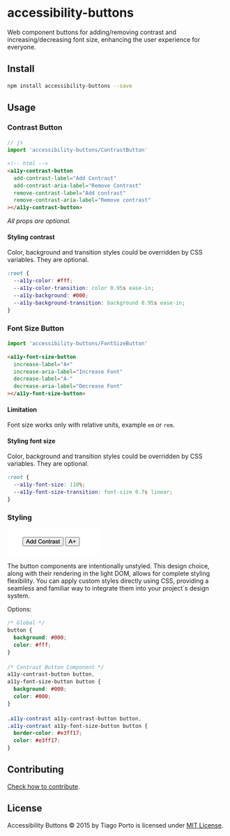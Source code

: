 # accessibility-buttons

Web component buttons for adding/removing contrast and increasing/decreasing font size, enhancing the user experience for everyone.

<!-- [![Coverage Status](https://img.shields.io/coverallsCoverage/github/tiagoporto/accessibility-buttons.svg?style=flat-square)](https://coveralls.io/github/tiagoporto/accessibility-buttons) -->

## Install

```bash
npm install accessibility-buttons --save
```

## Usage

### Contrast Button

```js
// js
import 'accessibility-buttons/ContrastButton'
```

```html
<!-- html -->
<a11y-contrast-button
  add-contrast-label="Add Contrast"
  add-contrast-aria-label="Remove Contrast"
  remove-contrast-label="Add contrast"
  remove-contrast-aria-label="Remove contrast"
></a11y-contrast-button>
```

_All props are optional._

#### Styling contrast

Color, background and transition styles could be overridden by CSS variables. They are optional.

```css
:root {
  --a11y-color: #fff;
  --a11y-color-transition: color 0.95s ease-in;
  --a11y-background: #000;
  --a11y-background-transition: background 0.95s ease-in;
}
```

### Font Size Button

```js
import 'accessibility-buttons/FontSizeButton'
```

```html
<a11y-font-size-button
  increase-label="A+"
  increase-aria-label="Increase Font"
  decrease-label="A-"
  decrease-aria-label="Decrease Font"
></a11y-font-size-button>
```

#### Limitation

Font size works only with relative units, example `em` or `rem`.

#### Styling font size

Color, background and transition styles could be overridden by CSS variables. They are optional.

```css
:root {
  --a11y-font-size: 110%;
  --a11y-font-size-transition: font-size 0.7s linear;
}
```

### Styling

![a11y buttons](./docs/a11y-buttons.png)

The button components are intentionally unstyled. This design choice, along with their rendering in the light DOM, allows for complete styling flexibility. You can apply custom styles directly using CSS, providing a seamless and familiar way to integrate them into your project`s design system.

Options:

```css
/* Global */
button {
  background: #000;
  color: #fff;
}

/* Contrast Button Component */
a11y-contrast-button button,
a11y-font-size-button button {
  background: #000;
  color: #000;
}

.a11y-contrast a11y-contrast-button button,
.a11y-contrast a11y-font-size-button button {
  border-color: #e3ff17;
  color: #e3ff17;
}
```

## Contributing

[Check how to contribute](https://github.com/tiagoporto/.github/blob/main/CONTRIBUTING.md).

## License

Accessibility Buttons © 2015 by Tiago Porto is licensed under [MIT License](LICENSE).
